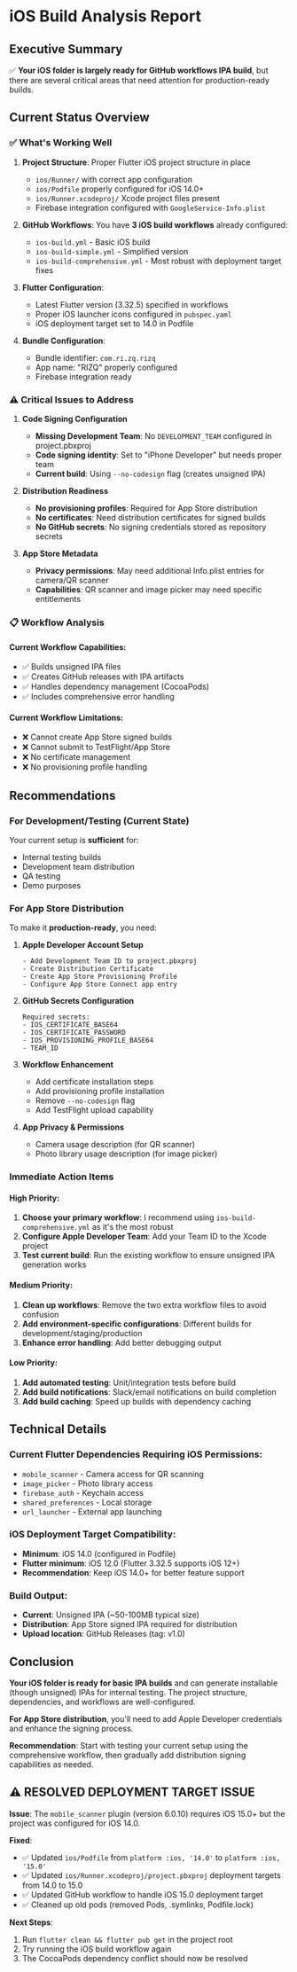# iOS Build Analysis Report

## Executive Summary
✅ **Your iOS folder is largely ready for GitHub workflows IPA build**, but there are several critical areas that need attention for production-ready builds.

## Current Status Overview

### ✅ What's Working Well

1. **Project Structure**: Proper Flutter iOS project structure in place
   - `ios/Runner/` with correct app configuration
   - `ios/Podfile` properly configured for iOS 14.0+
   - `ios/Runner.xcodeproj/` Xcode project files present
   - Firebase integration configured with `GoogleService-Info.plist`

2. **GitHub Workflows**: You have **3 iOS build workflows** already configured:
   - `ios-build.yml` - Basic iOS build
   - `ios-build-simple.yml` - Simplified version
   - `ios-build-comprehensive.yml` - Most robust with deployment target fixes

3. **Flutter Configuration**: 
   - Latest Flutter version (3.32.5) specified in workflows
   - Proper iOS launcher icons configured in `pubspec.yaml`
   - iOS deployment target set to 14.0 in Podfile

4. **Bundle Configuration**:
   - Bundle identifier: `com.ri.zq.rizq`
   - App name: "RIZQ" properly configured
   - Firebase integration ready

### ⚠️ Critical Issues to Address

1. **Code Signing Configuration**
   - **Missing Development Team**: No `DEVELOPMENT_TEAM` configured in project.pbxproj
   - **Code signing identity**: Set to "iPhone Developer" but needs proper team
   - **Current build**: Using `--no-codesign` flag (creates unsigned IPA)

2. **Distribution Readiness**
   - **No provisioning profiles**: Required for App Store distribution
   - **No certificates**: Need distribution certificates for signed builds
   - **No GitHub secrets**: No signing credentials stored as repository secrets

3. **App Store Metadata**
   - **Privacy permissions**: May need additional Info.plist entries for camera/QR scanner
   - **Capabilities**: QR scanner and image picker may need specific entitlements

### 📋 Workflow Analysis

#### Current Workflow Capabilities:
- ✅ Builds unsigned IPA files
- ✅ Creates GitHub releases with IPA artifacts
- ✅ Handles dependency management (CocoaPods)
- ✅ Includes comprehensive error handling

#### Current Workflow Limitations:
- ❌ Cannot create App Store signed builds
- ❌ Cannot submit to TestFlight/App Store
- ❌ No certificate management
- ❌ No provisioning profile handling

## Recommendations

### For Development/Testing (Current State)
Your current setup is **sufficient** for:
- Internal testing builds
- Development team distribution
- QA testing
- Demo purposes

### For App Store Distribution
To make it **production-ready**, you need:

1. **Apple Developer Account Setup**
   ```
   - Add Development Team ID to project.pbxproj
   - Create Distribution Certificate
   - Create App Store Provisioning Profile
   - Configure App Store Connect app entry
   ```

2. **GitHub Secrets Configuration**
   ```
   Required secrets:
   - IOS_CERTIFICATE_BASE64
   - IOS_CERTIFICATE_PASSWORD
   - IOS_PROVISIONING_PROFILE_BASE64
   - TEAM_ID
   ```

3. **Workflow Enhancement**
   - Add certificate installation steps
   - Add provisioning profile installation
   - Remove `--no-codesign` flag
   - Add TestFlight upload capability

4. **App Privacy & Permissions**
   - Camera usage description (for QR scanner)
   - Photo library usage description (for image picker)

### Immediate Action Items

#### High Priority:
1. **Choose your primary workflow**: I recommend using `ios-build-comprehensive.yml` as it's the most robust
2. **Configure Apple Developer Team**: Add your Team ID to the Xcode project
3. **Test current build**: Run the existing workflow to ensure unsigned IPA generation works

#### Medium Priority:
1. **Clean up workflows**: Remove the two extra workflow files to avoid confusion
2. **Add environment-specific configurations**: Different builds for development/staging/production
3. **Enhance error handling**: Add better debugging output

#### Low Priority:
1. **Add automated testing**: Unit/integration tests before build
2. **Add build notifications**: Slack/email notifications on build completion
3. **Add build caching**: Speed up builds with dependency caching

## Technical Details

### Current Flutter Dependencies Requiring iOS Permissions:
- `mobile_scanner` - Camera access for QR scanning
- `image_picker` - Photo library access
- `firebase_auth` - Keychain access
- `shared_preferences` - Local storage
- `url_launcher` - External app launching

### iOS Deployment Target Compatibility:
- **Minimum**: iOS 14.0 (configured in Podfile)
- **Flutter minimum**: iOS 12.0 (Flutter 3.32.5 supports iOS 12+)
- **Recommendation**: Keep iOS 14.0+ for better feature support

### Build Output:
- **Current**: Unsigned IPA (~50-100MB typical size)
- **Distribution**: App Store signed IPA required for distribution
- **Upload location**: GitHub Releases (tag: v1.0)

## Conclusion

**Your iOS folder is ready for basic IPA builds** and can generate installable (though unsigned) IPAs for internal testing. The project structure, dependencies, and workflows are well-configured.

**For App Store distribution**, you'll need to add Apple Developer credentials and enhance the signing process.

**Recommendation**: Start with testing your current setup using the comprehensive workflow, then gradually add distribution signing capabilities as needed.

## ⚠️ RESOLVED DEPLOYMENT TARGET ISSUE

**Issue**: The `mobile_scanner` plugin (version 6.0.10) requires iOS 15.0+ but the project was configured for iOS 14.0.

**Fixed**:
- ✅ Updated `ios/Podfile` from `platform :ios, '14.0'` to `platform :ios, '15.0'`
- ✅ Updated `ios/Runner.xcodeproj/project.pbxproj` deployment targets from 14.0 to 15.0
- ✅ Updated GitHub workflow to handle iOS 15.0 deployment target
- ✅ Cleaned up old pods (removed Pods, .symlinks, Podfile.lock)

**Next Steps**:
1. Run `flutter clean && flutter pub get` in the project root
2. Try running the iOS build workflow again
3. The CocoaPods dependency conflict should now be resolved